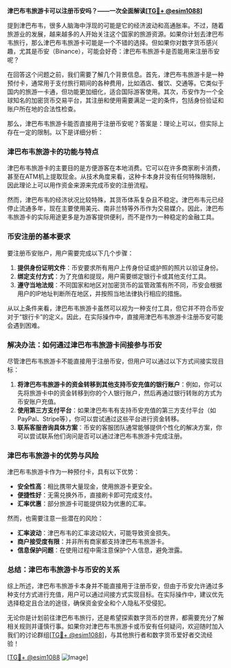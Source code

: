 **津巴布韦旅游卡可以注册币安吗？——一次全面解读[[TG💪+ @esim1088](https://t.me/s/esim1088)]**

提到津巴布韦，很多人脑海中浮现的可能是它的经济波动和高通胀率。不过，随着旅游业的发展，越来越多的人开始关注这个国家的旅游资源。如果你计划去津巴布韦旅行，那么津巴布韦旅游卡可能是一个不错的选择。但如果你对数字货币感兴趣，尤其是币安（Binance），可能会好奇：津巴布韦旅游卡是否能用来注册币安呢？

在回答这个问题之前，我们需要了解几个背景信息。首先，津巴布韦旅游卡是一种预付卡，通常用于支付旅行期间的各种费用，比如酒店、餐饮、交通等。它类似于国内的旅游一卡通，但功能更加细化，适合国际游客使用。其次，币安作为一个全球知名的加密货币交易平台，其注册和使用需要满足一定的条件，包括身份验证和账户所在地的合法性检查。

那么，津巴布韦旅游卡能否直接用于注册币安呢？答案是：理论上可以，但实际上存在一定的限制。以下是详细分析：

### **津巴布韦旅游卡的功能与特点**
津巴布韦旅游卡的主要目的是方便游客在本地消费。它可以在许多商家刷卡消费，甚至在ATM机上提取现金。从技术角度来看，这种卡本身并没有任何特殊限制，因此理论上可以用作资金来源来完成币安的注册流程。

然而，津巴布韦的经济状况比较特殊，其货币体系复杂且不稳定。津巴布韦元已经停止流通多年，现在主要使用美元、南非兰特等外币作为交易媒介。因此，津巴布韦旅游卡的实际用途更多是为游客提供便利，而不是作为一种稳定的金融工具。

### **币安注册的基本要求**
要注册币安账户，用户需要完成以下几个步骤：
1. **提供身份证明文件**：币安要求所有用户上传身份证或护照的照片以验证身份。
2. **绑定支付方式**：为了充值和提现，用户需要绑定银行卡或其他支付工具。
3. **遵守当地法规**：不同国家和地区对加密货币的监管政策有所不同，币安会根据用户的IP地址判断所在地区，并按照当地法律执行相应的措施。

从以上条件来看，津巴布韦旅游卡虽然可以视为一种支付工具，但它并不符合币安对于“银行卡”的定义。因此，在实际操作中，直接用津巴布韦旅游卡注册币安可能会遇到困难。

### **解决办法：如何通过津巴布韦旅游卡间接参与币安**
尽管津巴布韦旅游卡不能直接用于注册币安，但用户可以通过以下方式间接实现目标：
1. **将津巴布韦旅游卡的资金转移到其他支持币安充值的银行账户**：例如，你可以先将旅游卡中的资金转移到你的个人银行账户，然后再通过银行转账的方式为币安账户充值。
2. **使用第三方支付平台**：如果津巴布韦有支持币安充值的第三方支付平台（如PayPal、Stripe等），你可以尝试通过这些平台进行资金转移。
3. **联系客服咨询具体方案**：币安的客服团队通常能够提供个性化的解决方案，你可以尝试联系他们询问是否可以通过津巴布韦旅游卡完成注册。

### **津巴布韦旅游卡的优势与风险**
津巴布韦旅游卡作为一种预付卡，具有以下优势：
- **安全性高**：相比携带大量现金，使用旅游卡更安全。
- **便捷性好**：无需兑换外币，直接刷卡即可完成支付。
- **汇率优惠**：部分旅游卡可能提供较为优惠的汇率。

然而，也需要注意一些潜在的风险：
- **汇率波动**：津巴布韦的汇率波动较大，可能导致资金损失。
- **商户接受度有限**：并非所有商家都支持津巴布韦旅游卡。
- **信息保护问题**：在使用过程中需注意保护个人信息，避免泄露。

### **总结：津巴布韦旅游卡与币安的关系**
综上所述，津巴布韦旅游卡本身并不能直接用于注册币安，但由于币安允许通过多种支付方式进行充值，用户可以通过间接方式实现目标。在实际操作中，建议优先选择稳定且合法的途径，确保资金安全和个人隐私不受侵犯。

无论你是计划前往津巴布韦旅行，还是希望探索数字货币的世界，都需要充分了解相关规则并谨慎行事。如果你对津巴布韦旅游卡或币安有任何疑问，欢迎随时加入我们的讨论群组[[TG💪+ @esim1088](https://t.me/s/esim1088)]，与其他旅行者和数字货币爱好者交流经验！

[[TG💪+ @esim1088](https://t.me/s/esim1088) ![Image](https://i.postimg.cc/4NQfJmqS/Snipaste-2025-05-13-00-14-12.png)]